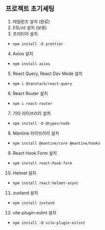 ## 프로젝트 초기세팅

1. 테일윈즈 설치 (완료)
2. ESLint 설치 (보류)
3. 프리티어 설치

- `npm install -D prettier`

4. Axios 설치

- `npm install axios`

5. React Query, React Dev Mode 설치

- `npm i @tanstack/react-query`

6. React Router 설치

- `npm i react-router`

7. 기타 라이브러리 설치

- `npm install -D @types/node`

8. Mantine 라이브러리 설치

- `npm install @mantine/core @mantine/hooks`

9. React Hook Form 설치

- `npm install react-hook-form`

10. Helmet 설치

- `npm install react-helmet-async`

11. zustand 설치

- `npm install zustand`

12. vite-plugin-eslint 설치

- `npm install -D vite-plugin-eslint`
